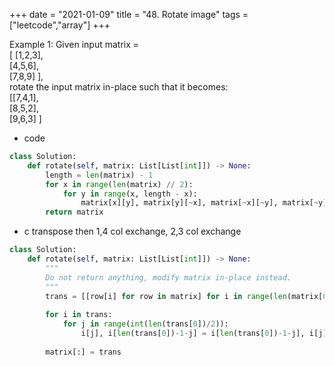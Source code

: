+++
date = "2021-01-09"
title = "48. Rotate image"
tags = ["leetcode","array"]
+++

Example 1:
Given input matrix =  
[ [1,2,3],  
[4,5,6],  
[7,8,9] ],  
rotate the input matrix in-place such that it becomes:  
[[7,4,1],  
[8,5,2],  
[9,6,3] ]  

- code
```   python 
class Solution:
    def rotate(self, matrix: List[List[int]]) -> None:
        length = len(matrix) - 1
        for x in range(len(matrix) // 2):
            for y in range(x, length - x):
                matrix[x][y], matrix[y][~x], matrix[~x][~y], matrix[~y][x] = matrix[~y][x], matrix[x][y], matrix[y][~x], matrix[~x][~y] 
        return matrix
```
- c  transpose then 1,4 col  exchange, 2,3 col exchange
```python
class Solution:
    def rotate(self, matrix: List[List[int]]) -> None:
        """
        Do not return anything, modify matrix in-place instead.
        """
        trans = [[row[i] for row in matrix] for i in range(len(matrix[0]))]
        
        for i in trans:
            for j in range(int(len(trans[0])/2)):
                i[j], i[len(trans[0])-1-j] = i[len(trans[0])-1-j], i[j]
                
        matrix[:] = trans
```
